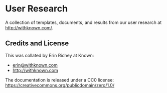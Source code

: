 # User Research

A collection of templates, documents, and results from our user research at http://withknown.com/.

## Credits and License

This was collated by Erin Richey at Known:

* erin@withknown.com
* http://withknown.com

The documentation is released under a CC0 license: https://creativecommons.org/publicdomain/zero/1.0/
